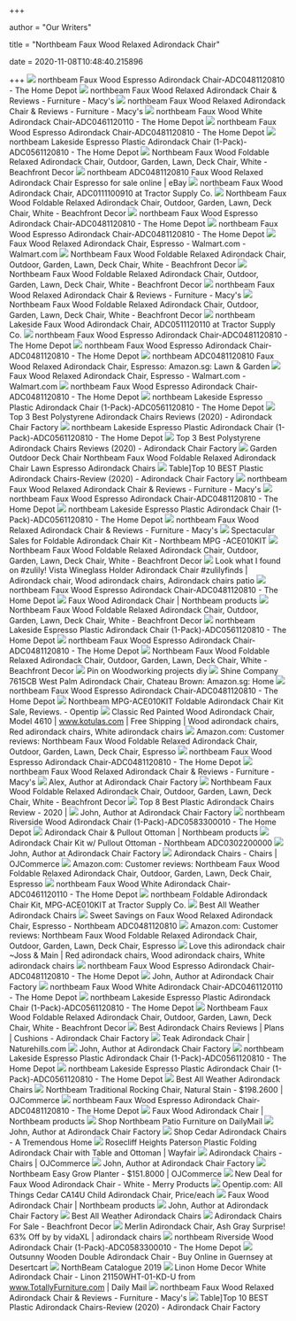 +++
        
author = "Our Writers"
        
title = "Northbeam Faux Wood Relaxed Adirondack Chair"
        
date = 2020-11-08T10:48:40.215896
        
+++
[ ![](https://images.homedepot-static.com/productImages/1e3a13c7-1795-4ee7-9e5f-2b781ba8ce3d/svn/northbeam-composite-adirondack-chairs-adc0481120810-64_1000.jpg)](https://images.homedepot-static.com/productImages/1e3a13c7-1795-4ee7-9e5f-2b781ba8ce3d/svn/northbeam-composite-adirondack-chairs-adc0481120810-64_1000.jpg) northbeam Faux Wood Espresso Adirondack Chair-ADC0481120810 - The Home Depot
[ ![](https://slimages.macysassets.com/is/image/MCY/products/9/optimized/11968419_fpx.tif?op_sharpen=1&wid=500&hei=613&fit=fit,1&$filtersm$)](https://slimages.macysassets.com/is/image/MCY/products/9/optimized/11968419_fpx.tif?op_sharpen=1&wid=500&hei=613&fit=fit,1&$filtersm$) northbeam Faux Wood Relaxed Adirondack Chair & Reviews - Furniture - Macy's
[ ![](https://slimages.macysassets.com/is/image/MCY/products/6/optimized/11968426_fpx.tif?op_sharpen=1&wid=500&hei=613&fit=fit,1&$filtersm$)](https://slimages.macysassets.com/is/image/MCY/products/6/optimized/11968426_fpx.tif?op_sharpen=1&wid=500&hei=613&fit=fit,1&$filtersm$) northbeam Faux Wood Relaxed Adirondack Chair & Reviews - Furniture - Macy's
[ ![](https://images.homedepot-static.com/productImages/e34ae361-f6d9-4c15-92f3-13f2126193b4/svn/northbeam-composite-adirondack-chairs-adc0461120110-64_1000.jpg)](https://images.homedepot-static.com/productImages/e34ae361-f6d9-4c15-92f3-13f2126193b4/svn/northbeam-composite-adirondack-chairs-adc0461120110-64_1000.jpg) northbeam Faux Wood White Adirondack Chair-ADC0461120110 - The Home Depot
[ ![](https://images.homedepot-static.com/productImages/86dc78d2-b173-4ab1-9303-064646437f48/svn/northbeam-composite-adirondack-chairs-adc0481120810-4f_600.jpg)](https://images.homedepot-static.com/productImages/86dc78d2-b173-4ab1-9303-064646437f48/svn/northbeam-composite-adirondack-chairs-adc0481120810-4f_600.jpg) northbeam Faux Wood Espresso Adirondack Chair-ADC0481120810 - The Home Depot
[ ![](https://images.homedepot-static.com/productImages/360d8be5-9867-4dfe-9d7c-b53aed74563e/svn/northbeam-plastic-adirondack-chairs-adc0561120810-64_1000.jpg)](https://images.homedepot-static.com/productImages/360d8be5-9867-4dfe-9d7c-b53aed74563e/svn/northbeam-plastic-adirondack-chairs-adc0561120810-64_1000.jpg) northbeam Lakeside Espresso Plastic Adirondack Chair (1-Pack)-ADC0561120810  - The Home Depot
[ ![](https://images-na.ssl-images-amazon.com/images/I/61dFDQhJV4L._SS510_.jpg)](https://images-na.ssl-images-amazon.com/images/I/61dFDQhJV4L._SS510_.jpg) Northbeam Faux Wood Foldable Relaxed Adirondack Chair, Outdoor, Garden,  Lawn, Deck Chair, White - Beachfront Decor
[ ![](https://i.ebayimg.com/images/g/v8UAAOSwEmxfFZ3H/s-l225.jpg)](https://i.ebayimg.com/images/g/v8UAAOSwEmxfFZ3H/s-l225.jpg) northbeam ADC0481120810 Faux Wood Relaxed Adirondack Chair Espresso for  sale online | eBay
[ ![](https://media.tractorsupply.com/is/image/TractorSupplyCompany/1422959?$470$)](https://media.tractorsupply.com/is/image/TractorSupplyCompany/1422959?$470$) northbeam Faux Wood Adirondack Chair, ADC0111100910 at Tractor Supply Co.
[ ![](https://images-na.ssl-images-amazon.com/images/I/61Zt65vgExL._SS510_.jpg)](https://images-na.ssl-images-amazon.com/images/I/61Zt65vgExL._SS510_.jpg) Northbeam Faux Wood Foldable Relaxed Adirondack Chair, Outdoor, Garden,  Lawn, Deck Chair, White - Beachfront Decor
[ ![](https://images.homedepot-static.com/productImages/bc0d3682-b1b2-472d-a480-56d0c5890ef2/svn/northbeam-composite-adirondack-chairs-adc0481120810-fa_600.jpg)](https://images.homedepot-static.com/productImages/bc0d3682-b1b2-472d-a480-56d0c5890ef2/svn/northbeam-composite-adirondack-chairs-adc0481120810-fa_600.jpg) northbeam Faux Wood Espresso Adirondack Chair-ADC0481120810 - The Home Depot
[ ![](https://images.homedepot-static.com/productImages/62f7ba04-b464-480a-9c6e-3da2aa88cd12/svn/northbeam-composite-adirondack-chairs-adc0481120810-66_600.jpg)](https://images.homedepot-static.com/productImages/62f7ba04-b464-480a-9c6e-3da2aa88cd12/svn/northbeam-composite-adirondack-chairs-adc0481120810-66_600.jpg) northbeam Faux Wood Espresso Adirondack Chair-ADC0481120810 - The Home Depot
[ ![](https://i5.walmartimages.com/asr/9c0ccc8a-ccbc-412f-99ec-63c0436a2fe7_1.b21a769820b53398ef7130e569dc781f.jpeg)](https://i5.walmartimages.com/asr/9c0ccc8a-ccbc-412f-99ec-63c0436a2fe7_1.b21a769820b53398ef7130e569dc781f.jpeg) Faux Wood Relaxed Adirondack Chair, Espresso - Walmart.com - Walmart.com
[ ![](https://images-na.ssl-images-amazon.com/images/I/51wELh3nfIL._SS300_.jpg)](https://images-na.ssl-images-amazon.com/images/I/51wELh3nfIL._SS300_.jpg) Northbeam Faux Wood Foldable Relaxed Adirondack Chair, Outdoor, Garden,  Lawn, Deck Chair, White - Beachfront Decor
[ ![](https://images-na.ssl-images-amazon.com/images/I/61gtEGQ6ZsL._SS510_.jpg)](https://images-na.ssl-images-amazon.com/images/I/61gtEGQ6ZsL._SS510_.jpg) Northbeam Faux Wood Foldable Relaxed Adirondack Chair, Outdoor, Garden,  Lawn, Deck Chair, White - Beachfront Decor
[ ![](https://slimages.macysassets.com/is/image/MCY/products/5/optimized/11968425_fpx.tif?op_sharpen=1&wid=500&hei=613&fit=fit,1&$filtersm$)](https://slimages.macysassets.com/is/image/MCY/products/5/optimized/11968425_fpx.tif?op_sharpen=1&wid=500&hei=613&fit=fit,1&$filtersm$) northbeam Faux Wood Relaxed Adirondack Chair & Reviews - Furniture - Macy's
[ ![](https://images-na.ssl-images-amazon.com/images/I/61z3j2uUWhL._SS510_.jpg)](https://images-na.ssl-images-amazon.com/images/I/61z3j2uUWhL._SS510_.jpg) Northbeam Faux Wood Foldable Relaxed Adirondack Chair, Outdoor, Garden,  Lawn, Deck Chair, White - Beachfront Decor
[ ![](https://media.tractorsupply.com/is/image/TractorSupplyCompany/1483356?$470$)](https://media.tractorsupply.com/is/image/TractorSupplyCompany/1483356?$470$) northbeam Lakeside Faux Wood Adirondack Chair, ADC0511120110 at Tractor  Supply Co.
[ ![](https://images.homedepot-static.com/productImages/834b986d-6fc2-4041-a6ce-1d5f4cd109b8/svn/northbeam-composite-adirondack-chairs-adc0481120810-76_600.jpg)](https://images.homedepot-static.com/productImages/834b986d-6fc2-4041-a6ce-1d5f4cd109b8/svn/northbeam-composite-adirondack-chairs-adc0481120810-76_600.jpg) northbeam Faux Wood Espresso Adirondack Chair-ADC0481120810 - The Home Depot
[ ![](https://images.homedepot-static.com/productImages/0a2b02a9-7ec0-4328-98a7-df4a7ea6aaad/svn/northbeam-composite-adirondack-chairs-adc0481120810-1f_600.jpg)](https://images.homedepot-static.com/productImages/0a2b02a9-7ec0-4328-98a7-df4a7ea6aaad/svn/northbeam-composite-adirondack-chairs-adc0481120810-1f_600.jpg) northbeam Faux Wood Espresso Adirondack Chair-ADC0481120810 - The Home Depot
[ ![](https://m.media-amazon.com/images/I/91VRlWKU43L._SR600,315_SCLZZZZZZZ_.jpg)](https://m.media-amazon.com/images/I/91VRlWKU43L._SR600,315_SCLZZZZZZZ_.jpg) northbeam ADC0481120810 Faux Wood Relaxed Adirondack Chair, Espresso:  Amazon.sg: Lawn & Garden
[ ![](https://i5.walmartimages.com/asr/2bc27626-f16d-4fc0-9bd9-915be120b047_1.4d1f79cc1e0a59235d1f5b1f22d39262.jpeg)](https://i5.walmartimages.com/asr/2bc27626-f16d-4fc0-9bd9-915be120b047_1.4d1f79cc1e0a59235d1f5b1f22d39262.jpeg) Faux Wood Relaxed Adirondack Chair, Espresso - Walmart.com - Walmart.com
[ ![](https://images.homedepot-static.com/productImages/6b77312d-3f46-49af-8d19-7702de0ac482/svn/durogreen-plastic-adirondack-chairs-tac80202pkwh-64_300.jpg)](https://images.homedepot-static.com/productImages/6b77312d-3f46-49af-8d19-7702de0ac482/svn/durogreen-plastic-adirondack-chairs-tac80202pkwh-64_300.jpg) northbeam Faux Wood Espresso Adirondack Chair-ADC0481120810 - The Home Depot
[ ![](https://images.homedepot-static.com/productImages/dc8fe707-c605-418e-b3fd-c7a56b8fd368/svn/northbeam-plastic-adirondack-chairs-adc0561120810-1f_600.jpg)](https://images.homedepot-static.com/productImages/dc8fe707-c605-418e-b3fd-c7a56b8fd368/svn/northbeam-plastic-adirondack-chairs-adc0561120810-1f_600.jpg) northbeam Lakeside Espresso Plastic Adirondack Chair (1-Pack)-ADC0561120810  - The Home Depot
[ ![](https://ws-na.amazon-adsystem.com/widgets/q?_encoding=UTF8&ASIN=B07L5MHY93&Format=_SL250_&ID=AsinImage&MarketPlace=US&ServiceVersion=20070822&WS=1&tag=checkoutzz-20&language=en_US)](https://ws-na.amazon-adsystem.com/widgets/q?_encoding=UTF8&ASIN=B07L5MHY93&Format=_SL250_&ID=AsinImage&MarketPlace=US&ServiceVersion=20070822&WS=1&tag=checkoutzz-20&language=en_US) Top 3 Best Polystyrene Adirondack Chairs Reviews (2020) - Adirondack Chair  Factory
[ ![](https://images.homedepot-static.com/productImages/4c40a441-94c0-4c58-805a-9d169e7fccec/svn/northbeam-plastic-adirondack-chairs-adc0561120810-4f_600.jpg)](https://images.homedepot-static.com/productImages/4c40a441-94c0-4c58-805a-9d169e7fccec/svn/northbeam-plastic-adirondack-chairs-adc0561120810-4f_600.jpg) northbeam Lakeside Espresso Plastic Adirondack Chair (1-Pack)-ADC0561120810  - The Home Depot
[ ![](https://ws-na.amazon-adsystem.com/widgets/q?_encoding=UTF8&ASIN=B0055FSKQ6&Format=_SL250_&ID=AsinImage&MarketPlace=US&ServiceVersion=20070822&WS=1&tag=checkoutzz-20&language=en_US)](https://ws-na.amazon-adsystem.com/widgets/q?_encoding=UTF8&ASIN=B0055FSKQ6&Format=_SL250_&ID=AsinImage&MarketPlace=US&ServiceVersion=20070822&WS=1&tag=checkoutzz-20&language=en_US) Top 3 Best Polystyrene Adirondack Chairs Reviews (2020) - Adirondack Chair  Factory
[ ![](https://m.media-amazon.com/images/I/81qTcL1gkHL.jpg)](https://m.media-amazon.com/images/I/81qTcL1gkHL.jpg) Garden Outdoor Deck Chair Northbeam Faux Wood Foldable Relaxed Adirondack  Chair Lawn Espresso Adirondack Chairs
[ ![](https://i1.wp.com/adirondackchairfactory.com/wp-content/uploads/plastic-adirondack-chair.jpg)](https://i1.wp.com/adirondackchairfactory.com/wp-content/uploads/plastic-adirondack-chair.jpg) Table]Top 10 BEST Plastic Adirondack Chairs-Review (2020) - Adirondack Chair  Factory
[ ![](https://slimages.macysassets.com/is/image/MCY/products/8/optimized/17055168_fpx.tif?bgc=255,255,255&wid=224&qlt=90,0&layer=comp&op_sharpen=0&resMode=bicub&op_usm=0.7,1.0,0.5,0&fmt=jpeg)](https://slimages.macysassets.com/is/image/MCY/products/8/optimized/17055168_fpx.tif?bgc=255,255,255&wid=224&qlt=90,0&layer=comp&op_sharpen=0&resMode=bicub&op_usm=0.7,1.0,0.5,0&fmt=jpeg) northbeam Faux Wood Relaxed Adirondack Chair & Reviews - Furniture - Macy's
[ ![](https://images.homedepot-static.com/productImages/24d7d04b-93dc-4960-b300-b0f135528533/svn/american-furniture-classics-composite-adirondack-chairs-519lgb-64_300.jpg)](https://images.homedepot-static.com/productImages/24d7d04b-93dc-4960-b300-b0f135528533/svn/american-furniture-classics-composite-adirondack-chairs-519lgb-64_300.jpg) northbeam Faux Wood Espresso Adirondack Chair-ADC0481120810 - The Home Depot
[ ![](https://images.homedepot-static.com/productImages/e22123c6-2907-4e7e-97ee-d76cf35f71b4/svn/northbeam-plastic-adirondack-chairs-adc0561120810-c3_600.jpg)](https://images.homedepot-static.com/productImages/e22123c6-2907-4e7e-97ee-d76cf35f71b4/svn/northbeam-plastic-adirondack-chairs-adc0561120810-c3_600.jpg) northbeam Lakeside Espresso Plastic Adirondack Chair (1-Pack)-ADC0561120810  - The Home Depot
[ ![](https://slimages.macysassets.com/is/image/MCY/products/6/optimized/17054666_fpx.tif?bgc=255,255,255&wid=224&qlt=90,0&layer=comp&op_sharpen=0&resMode=bicub&op_usm=0.7,1.0,0.5,0&fmt=jpeg)](https://slimages.macysassets.com/is/image/MCY/products/6/optimized/17054666_fpx.tif?bgc=255,255,255&wid=224&qlt=90,0&layer=comp&op_sharpen=0&resMode=bicub&op_usm=0.7,1.0,0.5,0&fmt=jpeg) northbeam Faux Wood Relaxed Adirondack Chair & Reviews - Furniture - Macy's
[ ![](https://images.prod.meredith.com/product/d90a6f4545356391946a70518173421b/1556661698461/l/foldable-adirondack-chair-kit-northbeam-mpg-ace010kit)](https://images.prod.meredith.com/product/d90a6f4545356391946a70518173421b/1556661698461/l/foldable-adirondack-chair-kit-northbeam-mpg-ace010kit) Spectacular Sales for Foldable Adirondack Chair Kit - Northbeam MPG  -ACE010KIT
[ ![](https://images-na.ssl-images-amazon.com/images/I/61n4n9yT-OL._SS800_.jpg)](https://images-na.ssl-images-amazon.com/images/I/61n4n9yT-OL._SS800_.jpg) Northbeam Faux Wood Foldable Relaxed Adirondack Chair, Outdoor, Garden,  Lawn, Deck Chair, White - Beachfront Decor
[ ![](https://i.pinimg.com/474x/ba/a1/34/baa13434d66fa1f7db8597c76e653cb2.jpg)](https://i.pinimg.com/474x/ba/a1/34/baa13434d66fa1f7db8597c76e653cb2.jpg) Look what I found on #zulily! Vista Wineglass Holder Adirondack Chair  #zulilyfinds | Adirondack chair, Wood adirondack chairs, Adirondack chairs  patio
[ ![](https://images.homedepot-static.com/productImages/965ba75a-f2b4-4af5-8f35-93fe9d09670f/svn/northlight-wood-adirondack-chairs-34219254-64_300.jpg)](https://images.homedepot-static.com/productImages/965ba75a-f2b4-4af5-8f35-93fe9d09670f/svn/northlight-wood-adirondack-chairs-34219254-64_300.jpg) northbeam Faux Wood Espresso Adirondack Chair-ADC0481120810 - The Home Depot
[ ![](https://northbeamproducts.com/wp-content/uploads/2017/03/northbeam-product01.jpg)](https://northbeamproducts.com/wp-content/uploads/2017/03/northbeam-product01.jpg) Faux Wood Adirondack Chair | Northbeam products
[ ![](https://images-na.ssl-images-amazon.com/images/I/51ltpzmozJL._SS800_.jpg)](https://images-na.ssl-images-amazon.com/images/I/51ltpzmozJL._SS800_.jpg) Northbeam Faux Wood Foldable Relaxed Adirondack Chair, Outdoor, Garden,  Lawn, Deck Chair, White - Beachfront Decor
[ ![](https://images.homedepot-static.com/productImages/244b78e6-c1b0-47ce-a012-a8c4e5ca2bf5/svn/northbeam-plastic-adirondack-chairs-adc0561120810-fa_600.jpg)](https://images.homedepot-static.com/productImages/244b78e6-c1b0-47ce-a012-a8c4e5ca2bf5/svn/northbeam-plastic-adirondack-chairs-adc0561120810-fa_600.jpg) northbeam Lakeside Espresso Plastic Adirondack Chair (1-Pack)-ADC0561120810  - The Home Depot
[ ![](https://images.homedepot-static.com/productImages/12bdabda-b297-462d-8542-0c2b6899e7bb/svn/westin-outdoor-plastic-adirondack-chairs-2001011-64_300.jpg)](https://images.homedepot-static.com/productImages/12bdabda-b297-462d-8542-0c2b6899e7bb/svn/westin-outdoor-plastic-adirondack-chairs-2001011-64_300.jpg) northbeam Faux Wood Espresso Adirondack Chair-ADC0481120810 - The Home Depot
[ ![](https://images-na.ssl-images-amazon.com/images/I/51YtHxNA-ML._SS800_.jpg)](https://images-na.ssl-images-amazon.com/images/I/51YtHxNA-ML._SS800_.jpg) Northbeam Faux Wood Foldable Relaxed Adirondack Chair, Outdoor, Garden,  Lawn, Deck Chair, White - Beachfront Decor
[ ![](https://i.pinimg.com/originals/86/e8/96/86e896f9d540055dc7a103f7e684a66c.jpg)](https://i.pinimg.com/originals/86/e8/96/86e896f9d540055dc7a103f7e684a66c.jpg) Pin on Woodworking projects diy
[ ![](https://images-na.ssl-images-amazon.com/images/I/41YR3HTlYvL._AC_SY400_.jpg)](https://images-na.ssl-images-amazon.com/images/I/41YR3HTlYvL._AC_SY400_.jpg) Shine Company 7615CB West Palm Adirondack Chair, Chateau Brown: Amazon.sg:  Home
[ ![](https://images.homedepot-static.com/productImages/bc21673f-e729-42d3-a2e2-fde2d643c45f/svn/american-furniture-classics-composite-adirondack-chairs-519bw-64_300.jpg)](https://images.homedepot-static.com/productImages/bc21673f-e729-42d3-a2e2-fde2d643c45f/svn/american-furniture-classics-composite-adirondack-chairs-519bw-64_300.jpg) northbeam Faux Wood Espresso Adirondack Chair-ADC0481120810 - The Home Depot
[ ![](https://cdnimages.opentip.com/full/RRR/RRR-MPG-ACE010KIT.jpg)](https://cdnimages.opentip.com/full/RRR/RRR-MPG-ACE010KIT.jpg) Northbeam MPG-ACE010KIT Foldable Adirondack Chair Kit Sale, Reviews. -  Opentip
[ ![](https://i.pinimg.com/originals/a6/fa/ca/a6facac7c16dc36dd341305fc506d177.jpg)](https://i.pinimg.com/originals/a6/fa/ca/a6facac7c16dc36dd341305fc506d177.jpg) Classic Red Painted Wood Adirondack Chair, Model 4610 | www.kotulas.com |  Free Shipping | Wood adirondack chairs, Red adirondack chairs, White adirondack  chairs
[ ![](https://images-na.ssl-images-amazon.com/images/I/71sqNzyKJcL._CR0,204,1224,1224_UX256.jpg)](https://images-na.ssl-images-amazon.com/images/I/71sqNzyKJcL._CR0,204,1224,1224_UX256.jpg) Amazon.com: Customer reviews: Northbeam Faux Wood Foldable Relaxed  Adirondack Chair, Outdoor, Garden, Lawn, Deck Chair, Espresso
[ ![](https://images.homedepot-static.com/productImages/996c98a4-bd7e-46fb-86df-875ef55cf97e/svn/durogreen-plastic-adirondack-chairs-tac8020ar-64_300.jpg)](https://images.homedepot-static.com/productImages/996c98a4-bd7e-46fb-86df-875ef55cf97e/svn/durogreen-plastic-adirondack-chairs-tac8020ar-64_300.jpg) northbeam Faux Wood Espresso Adirondack Chair-ADC0481120810 - The Home Depot
[ ![](https://slimages.macysassets.com/is/image/MCY/products/2/optimized/12463852_fpx.tif?bgc=255,255,255&wid=224&qlt=90,0&layer=comp&op_sharpen=0&resMode=bicub&op_usm=0.7,1.0,0.5,0&fmt=jpeg)](https://slimages.macysassets.com/is/image/MCY/products/2/optimized/12463852_fpx.tif?bgc=255,255,255&wid=224&qlt=90,0&layer=comp&op_sharpen=0&resMode=bicub&op_usm=0.7,1.0,0.5,0&fmt=jpeg) northbeam Faux Wood Relaxed Adirondack Chair & Reviews - Furniture - Macy's
[ ![](https://i1.wp.com/adirondackchairfactory.com/wp-content/uploads/all-weather-adirondack-chair.jpg?fit=3000%2C2000&ssl=1)](https://i1.wp.com/adirondackchairfactory.com/wp-content/uploads/all-weather-adirondack-chair.jpg?fit=3000%2C2000&ssl=1) Alex, Author at Adirondack Chair Factory
[ ![](https://images-na.ssl-images-amazon.com/images/I/41HLtbPLGsL._SS800_.jpg)](https://images-na.ssl-images-amazon.com/images/I/41HLtbPLGsL._SS800_.jpg) Northbeam Faux Wood Foldable Relaxed Adirondack Chair, Outdoor, Garden,  Lawn, Deck Chair, White - Beachfront Decor
[ ![](https://adirondackchairshq.com/wp-content/uploads/2020/04/Top8BestPlasticAdirondackChairsReview2020.jpg)](https://adirondackchairshq.com/wp-content/uploads/2020/04/Top8BestPlasticAdirondackChairsReview2020.jpg) Top 8 Best Plastic Adirondack Chairs Review - 2020 |
[ ![](https://i1.wp.com/adirondackchairfactory.com/wp-content/uploads/Reclining-Adirondack-Chair.jpg?fit=900%2C600&ssl=1)](https://i1.wp.com/adirondackchairfactory.com/wp-content/uploads/Reclining-Adirondack-Chair.jpg?fit=900%2C600&ssl=1) John, Author at Adirondack Chair Factory
[ ![](https://images.homedepot-static.com/productImages/4c2e5169-f456-4718-85d3-2c1f5d9b83d1/svn/northbeam-wood-adirondack-chairs-adc0583300010-64_1000.jpg)](https://images.homedepot-static.com/productImages/4c2e5169-f456-4718-85d3-2c1f5d9b83d1/svn/northbeam-wood-adirondack-chairs-adc0583300010-64_1000.jpg) northbeam Riverside Wood Adirondack Chair (1-Pack)-ADC0583300010 - The Home  Depot
[ ![](https://northbeamproducts.com/wp-content/uploads/2017/03/northbeam-product02.jpg)](https://northbeamproducts.com/wp-content/uploads/2017/03/northbeam-product02.jpg) Adirondack Chair & Pullout Ottoman | Northbeam products
[ ![](https://www.totallyfurniture.com/pub/media/catalog/product/cache/3754b7b902350ba102a62a0129632678/a/d/adc0302200000_1_.jpg)](https://www.totallyfurniture.com/pub/media/catalog/product/cache/3754b7b902350ba102a62a0129632678/a/d/adc0302200000_1_.jpg) Adirondack Chair Kit w/ Pullout Ottoman - Northbeam ADC0302200000
[ ![](https://i1.wp.com/adirondackchairfactory.com/wp-content/uploads/best-recycled-plastic-adirondack-chairs.png?fit=650%2C450&ssl=1)](https://i1.wp.com/adirondackchairfactory.com/wp-content/uploads/best-recycled-plastic-adirondack-chairs.png?fit=650%2C450&ssl=1) John, Author at Adirondack Chair Factory
[ ![](https://cloudfront.ojcommerce.com/img/prods/med/aa21_cedar_adirondack_chair.Jpeg)](https://cloudfront.ojcommerce.com/img/prods/med/aa21_cedar_adirondack_chair.Jpeg) Adirondack Chairs - Chairs | OJCommerce
[ ![](https://images-na.ssl-images-amazon.com/images/I/71vnQxhZ5NL._CR0,204,1224,1224_UX256.jpg)](https://images-na.ssl-images-amazon.com/images/I/71vnQxhZ5NL._CR0,204,1224,1224_UX256.jpg) Amazon.com: Customer reviews: Northbeam Faux Wood Foldable Relaxed  Adirondack Chair, Outdoor, Garden, Lawn, Deck Chair, Espresso
[ ![](https://images.homedepot-static.com/productImages/856f43eb-771f-4be5-b7f6-57657a324f17/svn/carnegy-avenue-outdoor-dining-chairs-cga-jj-239522-gr-hd-64_300.jpg)](https://images.homedepot-static.com/productImages/856f43eb-771f-4be5-b7f6-57657a324f17/svn/carnegy-avenue-outdoor-dining-chairs-cga-jj-239522-gr-hd-64_300.jpg) northbeam Faux Wood White Adirondack Chair-ADC0461120110 - The Home Depot
[ ![](https://media.tractorsupply.com/is/image/TractorSupplyCompany/1422988?$470$)](https://media.tractorsupply.com/is/image/TractorSupplyCompany/1422988?$470$) northbeam Foldable Adirondack Chair Kit, MPG-ACE010KIT at Tractor Supply Co.
[ ![](https://thepatiochair.com/wp-content/uploads/2019/03/best-all-weather-adirondack-chairs.jpeg)](https://thepatiochair.com/wp-content/uploads/2019/03/best-all-weather-adirondack-chairs.jpeg) Best All Weather Adirondack Chairs
[ ![](https://images.prod.meredith.com/content/281474979938907/700976)](https://images.prod.meredith.com/content/281474979938907/700976) Sweet Savings on Faux Wood Relaxed Adirondack Chair, Espresso - Northbeam  ADC0481120810
[ ![](https://images-na.ssl-images-amazon.com/images/I/71UgziWzHGL._CR0,204,1224,1224_UX256.jpg)](https://images-na.ssl-images-amazon.com/images/I/71UgziWzHGL._CR0,204,1224,1224_UX256.jpg) Amazon.com: Customer reviews: Northbeam Faux Wood Foldable Relaxed  Adirondack Chair, Outdoor, Garden, Lawn, Deck Chair, Espresso
[ ![](https://i.pinimg.com/originals/7a/18/95/7a18957c708deeedbc781d0cb3ac8bf1.jpg)](https://i.pinimg.com/originals/7a/18/95/7a18957c708deeedbc781d0cb3ac8bf1.jpg) Love this adirondack chair ~Joss & Main | Red adirondack chairs, Wood  adirondack chairs, White adirondack chairs
[ ![](https://images.homedepot-static.com/productImages/afaeca0e-1b8e-4973-986f-ab0dc6977cc6/svn/carnegy-avenue-outdoor-dining-chairs-cga-tlh-190618-al-hd-64_300.jpg)](https://images.homedepot-static.com/productImages/afaeca0e-1b8e-4973-986f-ab0dc6977cc6/svn/carnegy-avenue-outdoor-dining-chairs-cga-tlh-190618-al-hd-64_300.jpg) northbeam Faux Wood Espresso Adirondack Chair-ADC0481120810 - The Home Depot
[ ![](https://i2.wp.com/adirondackchairfactory.com/wp-content/uploads/Synthetic-Adirondack-Chairs.jpg?fit=900%2C600&ssl=1)](https://i2.wp.com/adirondackchairfactory.com/wp-content/uploads/Synthetic-Adirondack-Chairs.jpg?fit=900%2C600&ssl=1) John, Author at Adirondack Chair Factory
[ ![](https://images.homedepot-static.com/productImages/79d03777-0fc1-4576-84bb-897c8a732f88/svn/durogreen-plastic-adirondack-chairs-tac8020pac-64_300.jpg)](https://images.homedepot-static.com/productImages/79d03777-0fc1-4576-84bb-897c8a732f88/svn/durogreen-plastic-adirondack-chairs-tac8020pac-64_300.jpg) northbeam Faux Wood White Adirondack Chair-ADC0461120110 - The Home Depot
[ ![](https://images.homedepot-static.com/productImages/2a1ce2a0-6ba1-4eb5-acdb-63fdff1e61e5/svn/northbeam-plastic-adirondack-chairs-adc0561120810-44_600.jpg)](https://images.homedepot-static.com/productImages/2a1ce2a0-6ba1-4eb5-acdb-63fdff1e61e5/svn/northbeam-plastic-adirondack-chairs-adc0561120810-44_600.jpg) northbeam Lakeside Espresso Plastic Adirondack Chair (1-Pack)-ADC0561120810  - The Home Depot
[ ![](https://images-na.ssl-images-amazon.com/images/I/41iDyITVGNL._SS800_.jpg)](https://images-na.ssl-images-amazon.com/images/I/41iDyITVGNL._SS800_.jpg) Northbeam Faux Wood Foldable Relaxed Adirondack Chair, Outdoor, Garden,  Lawn, Deck Chair, White - Beachfront Decor
[ ![](https://i0.wp.com/adirondackchairfactory.com/wp-content/uploads/2019/01/Lifetime-faux-wood.jpg?w=1200)](https://i0.wp.com/adirondackchairfactory.com/wp-content/uploads/2019/01/Lifetime-faux-wood.jpg?w=1200) Best Adirondack Chairs Reviews | Plans | Cushions - Adirondack Chair Factory
[ ![](https://www.naturehills.com/pub/media/catalog/product/9/1/914963.jpg)](https://www.naturehills.com/pub/media/catalog/product/9/1/914963.jpg) Teak Adirondack Chair | Naturehills.com
[ ![](https://ws-na.amazon-adsystem.com/widgets/q?_encoding=UTF8&ASIN=B073JB6R2K&Format=_SL250_&ID=AsinImage&MarketPlace=US&ServiceVersion=20070822&WS=1&tag=acfactory-20&language=en_US)](https://ws-na.amazon-adsystem.com/widgets/q?_encoding=UTF8&ASIN=B073JB6R2K&Format=_SL250_&ID=AsinImage&MarketPlace=US&ServiceVersion=20070822&WS=1&tag=acfactory-20&language=en_US) John, Author at Adirondack Chair Factory
[ ![](https://images.homedepot-static.com/productImages/2d838c45-e7c7-4392-b9ef-24600c0d3578/svn/hanover-plastic-adirondack-chairs-hvad4030te-64_600.jpg)](https://images.homedepot-static.com/productImages/2d838c45-e7c7-4392-b9ef-24600c0d3578/svn/hanover-plastic-adirondack-chairs-hvad4030te-64_600.jpg) northbeam Lakeside Espresso Plastic Adirondack Chair (1-Pack)-ADC0561120810  - The Home Depot
[ ![](https://images.homedepot-static.com/productImages/1689be7b-9ec0-4299-baf2-13d6dd3e6f01/svn/direct-wicker-plastic-adirondack-chairs-inq-chair-64_600.jpg)](https://images.homedepot-static.com/productImages/1689be7b-9ec0-4299-baf2-13d6dd3e6f01/svn/direct-wicker-plastic-adirondack-chairs-inq-chair-64_600.jpg) northbeam Lakeside Espresso Plastic Adirondack Chair (1-Pack)-ADC0561120810  - The Home Depot
[ ![](https://images-na.ssl-images-amazon.com/images/I/31vJVwI6etL.jpg)](https://images-na.ssl-images-amazon.com/images/I/31vJVwI6etL.jpg) Best All Weather Adirondack Chairs
[ ![](https://cloudfront.ojcommerce.com/img/prods/large/mpg_pt_41110_traditional_rocking_chair_natura.Jpeg)](https://cloudfront.ojcommerce.com/img/prods/large/mpg_pt_41110_traditional_rocking_chair_natura.Jpeg) Northbeam Traditional Rocking Chair, Natural Stain - $198.2600 | OJCommerce
[ ![](https://images.homedepot-static.com/productImages/6ab26861-dc0b-46ae-90c6-8d6c5a10797a/svn/composite-adirondack-chairs-80009000122-64_300.jpg)](https://images.homedepot-static.com/productImages/6ab26861-dc0b-46ae-90c6-8d6c5a10797a/svn/composite-adirondack-chairs-80009000122-64_300.jpg) northbeam Faux Wood Espresso Adirondack Chair-ADC0481120810 - The Home Depot
[ ![](https://northbeamproducts.com/wp-content/uploads/2017/03/northbeam-product06-963x803.jpg)](https://northbeamproducts.com/wp-content/uploads/2017/03/northbeam-product06-963x803.jpg) Faux Wood Adirondack Chair | Northbeam products
[ ![](https://d3-pub.bizrate.com/image/obj/10041657326;sq=400)](https://d3-pub.bizrate.com/image/obj/10041657326;sq=400) Shop Northbeam Patio Furniture on DailyMail
[ ![](https://i2.wp.com/adirondackchairfactory.com/wp-content/uploads/black-Adirondack-chairs-1.png?fit=1280%2C720&ssl=1)](https://i2.wp.com/adirondackchairfactory.com/wp-content/uploads/black-Adirondack-chairs-1.png?fit=1280%2C720&ssl=1) John, Author at Adirondack Chair Factory
[ ![](http://www.atremendoushome.com/wp-content/uploads/2018/05/WesternRedCedarAthenaSolidWoodAdirondackChair-1-718x520.jpg)](http://www.atremendoushome.com/wp-content/uploads/2018/05/WesternRedCedarAthenaSolidWoodAdirondackChair-1-718x520.jpg) Shop Cedar Adirondack Chairs - A Tremendous Home
[ ![](https://secure.img2-fg.wfcdn.com/im/00454967/compr-r85/4174/41740038/paterson-plastic-folding-adirondack-chair-with-table-and-ottoman.jpg)](https://secure.img2-fg.wfcdn.com/im/00454967/compr-r85/4174/41740038/paterson-plastic-folding-adirondack-chair-with-table-and-ottoman.jpg) Rosecliff Heights Paterson Plastic Folding Adirondack Chair with Table and  Ottoman | Wayfair
[ ![](https://cloudfront.ojcommerce.com/img/prods/med/pat7027a_topher_adirondack_chair.Jpeg)](https://cloudfront.ojcommerce.com/img/prods/med/pat7027a_topher_adirondack_chair.Jpeg) Adirondack Chairs - Chairs | OJCommerce
[ ![](https://ws-na.amazon-adsystem.com/widgets/q?_encoding=UTF8&ASIN=B07GTB24QF&Format=_SL250_&ID=AsinImage&MarketPlace=US&ServiceVersion=20070822&WS=1&tag=acfactory-20&language=en_US)](https://ws-na.amazon-adsystem.com/widgets/q?_encoding=UTF8&ASIN=B07GTB24QF&Format=_SL250_&ID=AsinImage&MarketPlace=US&ServiceVersion=20070822&WS=1&tag=acfactory-20&language=en_US) John, Author at Adirondack Chair Factory
[ ![](https://cloudfront.ojcommerce.com/img/prods/large/plt0212212010_northbeam_easy_grow_planter.Jpeg)](https://cloudfront.ojcommerce.com/img/prods/large/plt0212212010_northbeam_easy_grow_planter.Jpeg) Northbeam Easy Grow Planter - $151.8000 | OJCommerce
[ ![](https://images.prod.meredith.com/product/80b9ee2c6025712c6572d3e9d40e11ab/1584115959003/m/northbeam-lakeside-faux-wood-adirondack-chair-espresso)](https://images.prod.meredith.com/product/80b9ee2c6025712c6572d3e9d40e11ab/1584115959003/m/northbeam-lakeside-faux-wood-adirondack-chair-espresso) New Deal for Faux Wood Adirondack Chair - White - Merry Products
[ ![](https://cdnimages.opentip.com/full/ATC/ATC-CA14U.jpg)](https://cdnimages.opentip.com/full/ATC/ATC-CA14U.jpg) Opentip.com: All Things Cedar CA14U Child Adirondack Chair, Price/each
[ ![](https://northbeamproducts.com/wp-content/uploads/2017/03/northbeam-product03-963x803.jpg)](https://northbeamproducts.com/wp-content/uploads/2017/03/northbeam-product03-963x803.jpg) Faux Wood Adirondack Chair | Northbeam products
[ ![](https://ws-na.amazon-adsystem.com/widgets/q?_encoding=UTF8&ASIN=B00763J7MQ&Format=_SL250_&ID=AsinImage&MarketPlace=US&ServiceVersion=20070822&WS=1&tag=acfactory-20&language=en_US)](https://ws-na.amazon-adsystem.com/widgets/q?_encoding=UTF8&ASIN=B00763J7MQ&Format=_SL250_&ID=AsinImage&MarketPlace=US&ServiceVersion=20070822&WS=1&tag=acfactory-20&language=en_US) John, Author at Adirondack Chair Factory
[ ![](https://images-na.ssl-images-amazon.com/images/I/41Hp8N-vX0L.jpg)](https://images-na.ssl-images-amazon.com/images/I/41Hp8N-vX0L.jpg) Best All Weather Adirondack Chairs
[ ![](https://beachfrontdecor.com/wp-content/uploads/2016/03/Shine-Company-Westport-Adirondack-Chair-6-80-300x300.jpg)](https://beachfrontdecor.com/wp-content/uploads/2016/03/Shine-Company-Westport-Adirondack-Chair-6-80-300x300.jpg) Adirondack Chairs For Sale - Beachfront Decor
[ ![](https://st.hzcdn.com/fimgs/ad01bf610d3108bf_230569731-w500-h500-b1-p10--.jpg)](https://st.hzcdn.com/fimgs/ad01bf610d3108bf_230569731-w500-h500-b1-p10--.jpg) Merlin Adirondack Chair, Ash Gray Surprise! 63% Off by by vidaXL | adirondack  chairs
[ ![](https://images.homedepot-static.com/productImages/9a422c80-5709-4c9d-b11e-1e7797a91624/svn/northbeam-wood-adirondack-chairs-adc0583300010-c3_600.jpg)](https://images.homedepot-static.com/productImages/9a422c80-5709-4c9d-b11e-1e7797a91624/svn/northbeam-wood-adirondack-chairs-adc0583300010-c3_600.jpg) northbeam Riverside Wood Adirondack Chair (1-Pack)-ADC0583300010 - The Home  Depot
[ ![](https://m.media-amazon.com/images/I/51xx7gliy6L.jpg)](https://m.media-amazon.com/images/I/51xx7gliy6L.jpg) Outsunny Wooden Double Adirondack Chair - Buy Online in Guernsey at  Desertcart
[ ![](x-raw-image:///91739d122c0e6b8d450756a8b30299147ff8a08bb2d74e0aa514d1dc829c2849)](x-raw-image:///91739d122c0e6b8d450756a8b30299147ff8a08bb2d74e0aa514d1dc829c2849) NorthBeam Catalogue 2019
[ ![](https://d1-pub.bizrate.com/image/obj/10485128292;sq=400)](https://d1-pub.bizrate.com/image/obj/10485128292;sq=400) Linon Home Decor White Adirondack Chair - Linon 21150WHT-01-KD-U from  www.TotallyFurniture.com | Daily Mail
[ ![](https://slimages.macysassets.com/is/image/MCY/products/6/optimized/14421516_fpx.tif?bgc=255,255,255&wid=224&qlt=90,0&layer=comp&op_sharpen=0&resMode=bicub&op_usm=0.7,1.0,0.5,0&fmt=jpeg)](https://slimages.macysassets.com/is/image/MCY/products/6/optimized/14421516_fpx.tif?bgc=255,255,255&wid=224&qlt=90,0&layer=comp&op_sharpen=0&resMode=bicub&op_usm=0.7,1.0,0.5,0&fmt=jpeg) northbeam Faux Wood Relaxed Adirondack Chair & Reviews - Furniture - Macy's
[ ![](https://ws-na.amazon-adsystem.com/widgets/q?_encoding=UTF8&ASIN=B07QHLJJXZ&Format=_SL250_&ID=AsinImage&MarketPlace=US&ServiceVersion=20070822&WS=1&tag=acfactory-20&language=en_US)](https://ws-na.amazon-adsystem.com/widgets/q?_encoding=UTF8&ASIN=B07QHLJJXZ&Format=_SL250_&ID=AsinImage&MarketPlace=US&ServiceVersion=20070822&WS=1&tag=acfactory-20&language=en_US) Table]Top 10 BEST Plastic Adirondack Chairs-Review (2020) - Adirondack Chair  Factory
